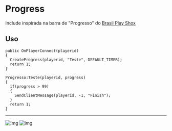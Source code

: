 # Progress
Include inspirada na barra de "Progresso" do [Brasil Play Shox]([brasilplayshox.com.br](https://www.brasilplayshox.com.br))

## Uso

```pawn
public OnPlayerConnect(playerid)
{
  CreateProgress(playerid, "Teste", DEFAULT_TIMER);
  return 1;
}

Progresso:Teste(playerid, progress)
{
  if(progress > 99)
  {
    SendClientMessage(playerid, -1, "Finish");
  }
  return 1;
}
```

---

![img](https://github.com/skyMateus/Progress/blob/main/imagem_2022-05-20_173344321.png) ![img](https://github.com/skyMateus/Progress/blob/main/imagem_2022-05-20_172732768.png)
